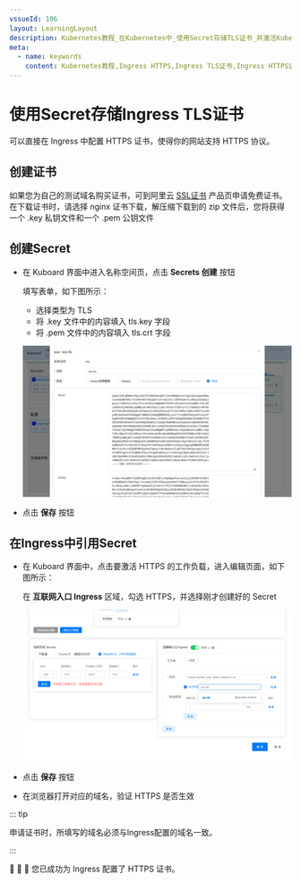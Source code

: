 ```yaml
---
vssueId: 106
layout: LearningLayout
description: Kubernetes教程_在Kubernetes中_使用Secret存储TLS证书_并激活Kubernetes_Ingress_HTTPS
meta:
  - name: keywords
    content: Kubernetes教程,Ingress HTTPS,Ingress TLS证书,Ingress HTTPS证书
---
```


# 使用Secret存储Ingress TLS证书

<AdSenseTitle/>

可以直接在 Ingress 中配置 HTTPS 证书，使得你的网站支持 HTTPS 协议。



## 创建证书

如果您为自己的测试域名购买证书，可到阿里云 [SSL证书](https://www.aliyun.com/product/cas?spm=5176.12825654.eofdhaal5.136.e9392c4ax2Hoq2&aly_as=tcRolWYa) 产品页申请免费证书。在下载证书时，请选择 nginx 证书下载，解压缩下载到的 zip 文件后，您将获得一个 .key 私钥文件和一个 .pem 公钥文件

## 创建Secret

* 在 Kuboard 界面中进入名称空间页，点击 **Secrets 创建** 按钮

  填写表单，如下图所示：

  * 选择类型为 TLS
  * 将 .key 文件中的内容填入 tls.key 字段
  * 将 .pem 文件中的内容填入 tls.crt 字段

  ![Kubernetes教程_为Ingress创建Secret](./use-case-ingress-tls.assets/image-20191002145325899.png)

* 点击 **保存** 按钮

## 在Ingress中引用Secret

* 在 Kuboard 界面中，点击要激活 HTTPS 的工作负载，进入编辑页面，如下图所示：

  在 **互联网入口 Ingress** 区域，勾选 HTTPS，并选择刚才创建好的 Secret

  ![Kubernetes教程_在Ingress中使用Secret](./use-case-ingress-tls.assets/image-20191002145717667.png)

* 点击 **保存** 按钮
* 在浏览器打开对应的域名，验证 HTTPS 是否生效

::: tip

申请证书时，所填写的域名必须与Ingress配置的域名一致。

:::

:tada: :tada: :tada: 您已成功为 Ingress 配置了 HTTPS 证书。
